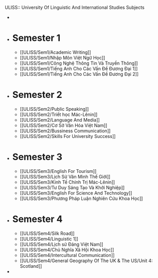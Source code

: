 ULISS:: University Of Linguistic And International Studies Subjects

-
- # Semester 1
	- [[ULISS/Sem1/Academic Writing]]
	- [[ULISS/Sem1/Nhập Môn Việt Ngữ Học]]
	- [[ULISS/Sem1/Công Nghệ Thông Tin Và Truyền Thông]]
	- [[ULISS/Sem1/Tiếng Anh Cho Các Vấn Đề Đương Đại 1]]
	- [[ULISS/Sem1/Tiếng Anh Cho Các Vấn Đề Đương Đại 2]]
- # Semester 2
	- [[ULISS/Sem2/Public Speaking]]
	- [[ULISS/Sem2/Triết học Mác-Lênin]]
	- [[ULISS/Sem2/Language And Media]]
	- [[ULISS/Sem2/Cơ Sở Văn Hóa Việt Nam]]
	- [[ULISS/Sem2/Bussiness Communication]]
	- [[ULISS/Sem2/Skills For University Success]]
- # Semester 3
	- [[ULISS/Sem3/English For Tourism]]
	- [[ULISS/Sem3/Lịch Sử Văn Minh Thế Giới]]
	- [[ULISS/Sem3/Kinh Tế Chính Trị Mác-Lênin]]
	- [[ULISS/Sem3/Tư Duy Sáng Tạo Và Khởi Nghiệp]]
	- [[ULISS/Sem3/English For Science And Technology]]
	- [[ULISS/Sem3/Phương Pháp Luận Nghiên Cứu Khoa Học]]
- # Semester 4
	- [[ULISS/Sem4/Silk Road]]
	- [[ULISS/Sem4/Linguistic 1]]
	- [[ULISS/Sem4/Lịch sử Đảng Việt Nam]]
	- [[ULISS/Sem4/Chủ Nghĩa Xã Hội Khoa Học]]
	- [[ULISS/Sem4/Intercultural Communication]]
	- [[ULISS/Sem4/General Geography Of The UK & The US/Unit 4: Scotland]]
-